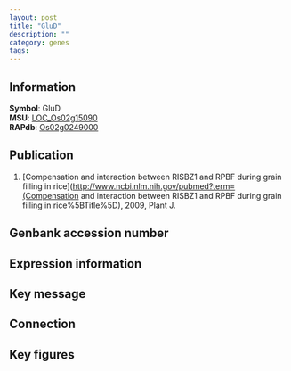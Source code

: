 ```yaml
---
layout: post
title: "GluD"
description: ""
category: genes
tags: 
---
```


## Information
__Symbol__: GluD  
__MSU__: [LOC_Os02g15090](http://rice.plantbiology.msu.edu/cgi-bin/ORF_infopage.cgi?orf=LOC_Os02g15090)  
__RAPdb__: [Os02g0249000](http://rapdb.dna.affrc.go.jp/viewer/gbrowse_details/irgsp1?name=Os02g0249000)  

## Publication
1. [Compensation and interaction between RISBZ1 and RPBF during grain filling in rice](http://www.ncbi.nlm.nih.gov/pubmed?term=(Compensation and interaction between RISBZ1 and RPBF during grain filling in rice%5BTitle%5D), 2009, Plant J.

## Genbank accession number

## Expression information

## Key message

## Connection

## Key figures


